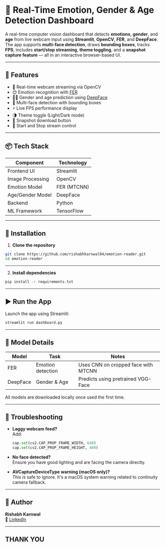 
# 🧠 Real-Time Emotion, Gender & Age Detection Dashboard

A real-time computer vision dashboard that detects **emotions**, **gender**, and **age** from live webcam input using **Streamlit**, **OpenCV**, **FER**, and **DeepFace**. The app supports **multi-face detection**, draws **bounding boxes**, tracks **FPS**, includes **start/stop streaming**, **theme toggling**, and a **snapshot capture feature** — all in an interactive browser-based UI.

---

## 🚀 Features

- 🎥 Real-time webcam streaming via OpenCV
- 😊 Emotion recognition with [FER](https://github.com/justinshenk/fer)
- 👨‍👩 Gender and age prediction using [DeepFace](https://github.com/serengil/deepface)
- 🧠 Multi-face detection with bounding boxes
- ⚡ Live FPS performance display
- 🌗 Theme toggle (Light/Dark mode)
- 📸 Snapshot download button
- 🛑 Start and Stop stream control

---

## 📦 Tech Stack

| Component       | Technology      |
|----------------|-----------------|
| Frontend UI     | Streamlit       |
| Image Processing | OpenCV          |
| Emotion Model   | FER (MTCNN)     |
| Age/Gender Model| DeepFace        |
| Backend         | Python          |
| ML Framework    | TensorFlow      |

---

## 🔧 Installation

1. **Clone the repository**

```bash
git clone https://github.com/rishabhkarnwal04/emotion-reader.git
cd emotion-reader
```
---

2. **Install dependencies**

```bash
pip install -r requirements.txt
```

---

## ▶️ Run the App

Launch the app using Streamlit:

```bash
streamlit run dashboard.py
```

---

## 🧠 Model Details

| Model    | Task               | Notes                                |
|----------|--------------------|--------------------------------------|
| FER      | Emotion detection  | Uses CNN on cropped face with MTCNN  |
| DeepFace | Gender & Age       | Predicts using pretrained VGG-Face   |

All models are downloaded locally once used the first time.

---

## 📌 Troubleshooting

- **Laggy webcam feed?**  
  Add:
  ```python
  cap.set(cv2.CAP_PROP_FRAME_WIDTH, 640)
  cap.set(cv2.CAP_PROP_FRAME_HEIGHT, 480)
  ```
- **No face detected?**  
  Ensure you have good lighting and are facing the camera directly.

- **AVCaptureDeviceType warning (macOS only)?**  
  This is safe to ignore. It's a macOS system warning related to continuity camera fallback.

---

## 🙋 Author

**Rishabh Karnwal**  
🔗 [LinkedIn](https://www.linkedin.com/in/rishabh-karnwal-mujrk/) 

---

## THANK YOU 



